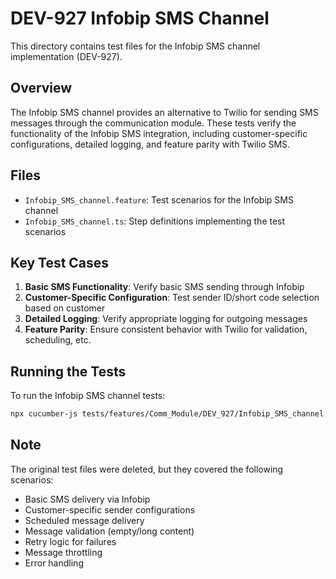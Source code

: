 # DEV-927 Infobip SMS Channel

This directory contains test files for the Infobip SMS channel implementation (DEV-927).

## Overview

The Infobip SMS channel provides an alternative to Twilio for sending SMS messages through the communication module. These tests verify the functionality of the Infobip SMS integration, including customer-specific configurations, detailed logging, and feature parity with Twilio SMS.

## Files

- `Infobip_SMS_channel.feature`: Test scenarios for the Infobip SMS channel
- `Infobip_SMS_channel.ts`: Step definitions implementing the test scenarios

## Key Test Cases

1. **Basic SMS Functionality**: Verify basic SMS sending through Infobip
2. **Customer-Specific Configuration**: Test sender ID/short code selection based on customer
3. **Detailed Logging**: Verify appropriate logging for outgoing messages
4. **Feature Parity**: Ensure consistent behavior with Twilio for validation, scheduling, etc.

## Running the Tests

To run the Infobip SMS channel tests:

```bash
npx cucumber-js tests/features/Comm_Module/DEV_927/Infobip_SMS_channel.feature
```

## Note

The original test files were deleted, but they covered the following scenarios:
- Basic SMS delivery via Infobip
- Customer-specific sender configurations
- Scheduled message delivery
- Message validation (empty/long content)
- Retry logic for failures
- Message throttling
- Error handling 